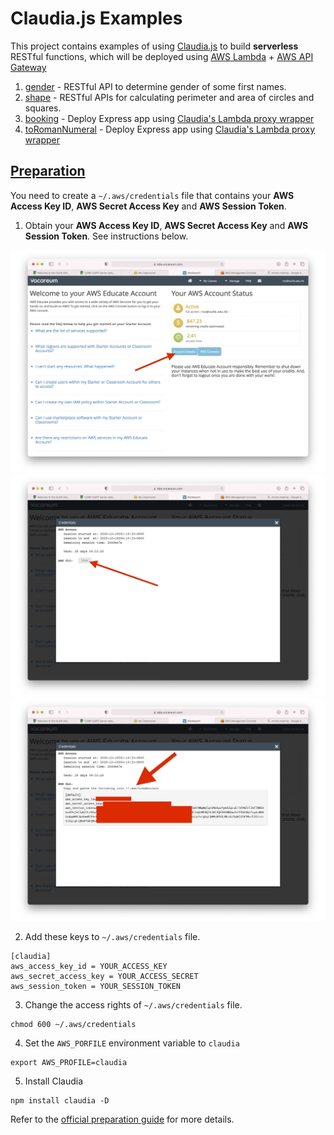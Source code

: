 # Claudia.js Examples
This project contains examples of using [Claudia.js](https://claudiajs.com) to build **serverless** RESTful functions, which will be deployed using  [AWS Lambda](https://aws.amazon.com/lambda/) + [AWS API Gateway](https://aws.amazon.com/api-gateway/)

1. [gender](https://github.com/raymondwcs/claudia/tree/master/gender) - RESTful API to determine gender of some first names.
1. [shape](https://github.com/raymondwcs/claudia/tree/master/shape) - RESTful APIs for calculating perimeter and area of circles and squares.
1. [booking](https://github.com/raymondwcs/claudia/tree/master/booking) - Deploy Express app using [Claudia's Lambda proxy wrapper](https://claudiajs.com/tutorials/serverless-express.html)
1. [toRomanNumeral](https://github.com/raymondwcs/claudia/tree/master/toRomanNumeral) - Deploy Express app using [Claudia's Lambda proxy wrapper](https://claudiajs.com/tutorials/serverless-express.html)

## [Preparation](#preparation)
You need to create a `~/.aws/credentials` file that contains your **AWS Access Key ID**, **AWS Secret Access Key** and **AWS Session Token**.

1. Obtain your **AWS Access Key ID**, **AWS Secret Access Key** and **AWS Session Token**.  See instructions below.

![AWS Keys](keys-1.jpg)
![AWS Keys](keys-2.jpg)
![AWS Keys](keys-3.jpg)

2. Add these keys to `~/.aws/credentials` file.
```
[claudia]
aws_access_key_id = YOUR_ACCESS_KEY
aws_secret_access_key = YOUR_ACCESS_SECRET
aws_session_token = YOUR_SESSION_TOKEN
```
3. Change the access rights of `~/.aws/credentials` file.
```
chmod 600 ~/.aws/credentials
```
4. Set the `AWS_PORFILE` environment variable to `claudia`
```
export AWS_PROFILE=claudia
```
5. Install Claudia
```
npm install claudia -D
```
Refer to the [official preparation guide](https://claudiajs.com/tutorials/installing.html) for more details.

